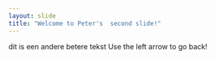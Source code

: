 ```yaml
---
layout: slide
title: "Welcome to Peter's  second slide!"
---
```

dit is een andere betere tekst
Use the left arrow to go back!
